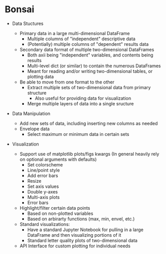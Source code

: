 # Bonsai

* Data Stuctures
  * Primary data in a large multi-dimensional DataFrame
    * Multiple columns of "independent" descriptive data
    * (Potentially) multiple columns of "dependent" results data
  * Secondary data format of multiple two-dimensional DataFrames
    * Both axii being "independent" variables, and contents being results
    * Multi-level dict (or similar) to contain the numerous DataFrames
    * Meant for reading and/or writing two-dimensional tables, or plotting data
  * Be able to move from one format to the other
    * Extract multiple sets of two-dimensional data from primary structure
      * Also useful for providing data for visualization
    * Merge multiple layers of data into a single sructure
* Data Manipulation
  * Add new sets of data, including inserting new columns as needed
  * Envelope data
    * Select maximum or minimum data in certain sets
    
* Visualization
  * Support use of matplotlib plots/figs kwargs (In general heavily rely on optional arguments with defaults)
    * Set colorscheme
    * Line/point style
    * Add error bars
    * Resize
    * Set axis values
    * Double y-axes
    * Multi-axis plots
    * Error bars
  * Highlight/filter certain data points
    * Based on non-plotted variables
    * Based on arbirarty functions (max, min, envel, etc.)
  * Standard visualizations:
    * Have a standard Jupyter Notebook for pulling in a large DataFrame and then visualizing portions of it
    * Standard letter quality plots of two-dimensional data
  * API Interface for custom plotting for individual needs
